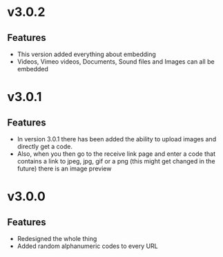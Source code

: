 # v3.0.2
## Features
- This version added everything about embedding
- Videos, Vimeo videos, Documents, Sound files and Images can all be embedded

# v3.0.1
## Features
- In version 3.0.1 there has been added the ability to upload images and directly get a code.
- Also, when you then go to the receive link page and enter a code that contains a link to jpeg, jpg, gif or a png (this might get changed in the future) there is an image preview

# v3.0.0
## Features
- Redesigned the whole thing
- Added random alphanumeric codes to every URL